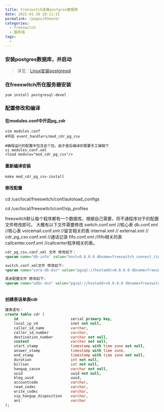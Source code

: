 ```yaml
---
title: freeswitch连接postgres数据库
date: 2022-01-30 18:11:31
permalink: /pages/03eecb/
categories:
  - freeswitch
  - 服务端
tags:
  - 
---
```


### 安装postgres数据库，并启动

> 详见：[Linux安装postgresql](https://docs.ddoogg.cn/pages/38b644/)

### 在freeswitch所在服务器安装

```shell
yum install postgresql-devel
```

### 配置修改和编译

#### 在modules.conf中开启pg_cdr

```shell
vim modules.conf
#开启 event_handlers/mod_cdr_pg_csv

#确保运行的配置中包含这个包，由于是后编译的需要手工编辑下
vi modules.conf.xml 
<load module="mod_cdr_pg_csv"/>
```

#### 重新编译安装

```shell
make mod_cdr_pg_csv-install
```

#### 修改配置

cd /usr/local/freeswitch/conf/autoload_configs

cd /usr/local/freeswitch/conf/sip_profiles

freeswitch默认每个程序都有一个数据库。根据自己需要，将不通程序对于的配置文件修改即可。
大概有以下文件需要修改
switch.conf.xml //核心表
db.conf.xml //核心表
voicemail.conf.xml //留言相关的表
internal.xml //
external.xml //
cdr_pg_csv.conf.xml //通话记录
fifo.conf.xml //fifo相关的表
callcenter.conf.xml //callcenter程序相关的表。

```xml
cdr_pg_csv.conf.xml 文件 修改如下：
<param name="db-info" value="host=0.0.0.0 dbname=freeswitch connect_timeout=10" />

switch.conf.xml文件 修改如下:
<param name="core-db-dsn" value="pgsql://hostaddr=0.0.0.0 dbname=freeswitch user=postgres password='dongjb' options='-c client_min_messages=NOTICE'" />

其余配置文件 修改如下:
<param name="odbc-dsn" value="pgsql://hostaddr=0.0.0.0 dbname=freeswitch user=postgres password='dongjb' options='-c client_min_messages=NOTICE' application_name='freeswitch'" />



```

#### 创建表话单表cdr

```sql
建表语句：
create table cdr (
    id                        serial primary key,
    local_ip_v4               inet not null,
    caller_id_name            varchar,
    caller_id_number          varchar,
    destination_number        varchar not null,
    context                   varchar not null,
    start_stamp               timestamp with time zone not null,
    answer_stamp              timestamp with time zone,
    end_stamp                 timestamp with time zone not null,
    duration                  int not null,
    billsec                   int not null,
    hangup_cause              varchar not null,
    uuid                      uuid not null,
    bleg_uuid                 uuid,
    accountcode               varchar,
    read_codec                varchar,
    write_codec               varchar,
    sip_hangup_disposition    varchar,
    ani                       varchar
);
```


